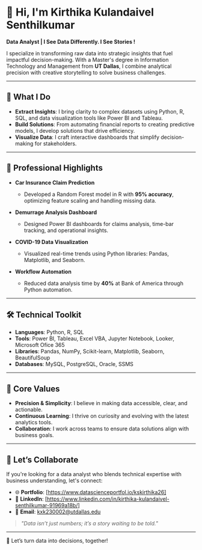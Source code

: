 # 👋 Hi, I'm Kirthika Kulandaivel Senthilkumar  

**Data Analyst | I See Data Differently. I See Stories !**  

I specialize in transforming raw data into strategic insights that fuel impactful decision-making. With a Master's degree in Information Technology and Management from **UT Dallas**, I combine analytical precision with creative storytelling to solve business challenges.  

---

## 🚀 **What I Do**
- **Extract Insights**: I bring clarity to complex datasets using Python, R, SQL, and data visualization tools like Power BI and Tableau.  
- **Build Solutions**: From automating financial reports to creating predictive models, I develop solutions that drive efficiency.  
- **Visualize Data**: I craft interactive dashboards that simplify decision-making for stakeholders.  

---

## 💼 **Professional Highlights**
- **Car Insurance Claim Prediction**  
   - Developed a Random Forest model in R with **95% accuracy**, optimizing feature scaling and handling missing data.  

- **Demurrage Analysis Dashboard**  
   - Designed Power BI dashboards for claims analysis, time-bar tracking, and operational insights.  

- **COVID-19 Data Visualization**  
   - Visualized real-time trends using Python libraries: Pandas, Matplotlib, and Seaborn.

- **Workflow Automation**  
   - Reduced data analysis time by **40%** at Bank of America through Python automation.

---

## 🛠️ **Technical Toolkit**
- **Languages**: Python, R, SQL  
- **Tools**: Power BI, Tableau, Excel VBA, Jupyter Notebook, Looker, Microsoft Ofice 365
- **Libraries**: Pandas, NumPy, Scikit-learn, Matplotlib, Seaborn, BeautifulSoup
- **Databases**: MySQL, PostgreSQL, Oracle, SSMS

---

## 🌟 **Core Values**
- **Precision & Simplicity**: I believe in making data accessible, clear, and actionable.  
- **Continuous Learning**: I thrive on curiosity and evolving with the latest analytics tools. 
- **Collaboration**: I work across teams to ensure data solutions align with business goals.  

---

## 🎯 **Let’s Collaborate**
If you're looking for a data analyst who blends technical expertise with business understanding, let's connect:  

- 🌐 **Portfolio**: [https://www.datascienceportfol.io/kskirthika26]
- 💼 **LinkedIn**: [https://www.linkedin.com/in/kirthika-kulandaivel-senthilkumar-91969a18b/]
- 📧 **Email**: kxk230002@utdallas.edu  

> *"Data isn’t just numbers; it’s a story waiting to be told."*  

---

🚀 Let’s turn data into decisions, together!  
